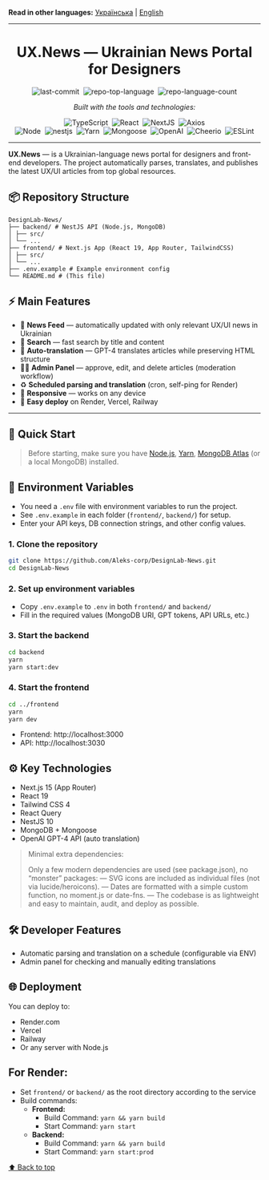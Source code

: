 **Read in other languages:** [Українська](README.md) | [English](README.en.md)

---

<div align="center" class="text-center"><h1>UX.News — Ukrainian News Portal for Designers</h1><img alt="last-commit" src="https://img.shields.io/github/last-commit/Aleks-corp/DesignLab-News?style=flat&amp;logo=git&amp;logoColor=white&amp;color=0080ff" class="inline-block mx-1" style="margin: 0px 2px;">
<img alt="repo-top-language" src="https://img.shields.io/github/languages/top/Aleks-corp/DesignLab-News?style=flat&amp;color=0080ff" class="inline-block mx-1" style="margin: 0px 2px;">
<img alt="repo-language-count" src="https://img.shields.io/github/languages/count/Aleks-corp/DesignLab-News?style=flat&amp;color=0080ff" class="inline-block mx-1" style="margin: 0px 2px;">

<p><em>Built with the tools and technologies:</em></p>
<img alt="TypeScript" src="https://img.shields.io/badge/TypeScript-3178C6.svg?style=flat&amp;logo=TypeScript&amp;logoColor=white" class="inline-block mx-1" style="margin: 0px 2px;">
<img alt="React" src="https://img.shields.io/badge/React-61DAFB.svg?style=flat&amp;logo=React&amp;logoColor=black" class="inline-block mx-1" style="margin: 0px 2px;">
<img alt="NextJS" src="https://img.shields.io/badge/next.js-000000?style=flat&amp;logo=nextdotjs&amp;logoColor=white" class="inline-block mx-1" style="margin: 0px 2px;">
<img alt="Axios" src="https://img.shields.io/badge/Axios-5A29E4.svg?style=flat&amp;logo=Axios&amp;logoColor=white" class="inline-block mx-1" style="margin: 0px 2px;">
<br>
<img alt="Node" src="https://img.shields.io/badge/node.js-339933?style=flat&amp;logo=Node.js&amp;logoColor=white" class="inline-block mx-1" style="margin: 0px 2px;">
<img alt="nestjs" src="https://img.shields.io/badge/-NestJs-ea2845?style=flat&amp;logo=nestjs&amp;logoColor=white" class="inline-block mx-1" style="margin: 0px 2px;">
<img alt="Yarn" src="https://img.shields.io/badge/Yarn-2C8EBB.svg?style=flat&amp;logo=Yarn&amp;logoColor=white" class="inline-block mx-1" style="margin: 0px 2px;">
<img alt="Mongoose" src="https://img.shields.io/badge/Mongoose-F04D35.svg?style=flat&amp;logo=Mongoose&amp;logoColor=white" class="inline-block mx-1" style="margin: 0px 2px;">
<img alt="OpenAI" src="https://img.shields.io/badge/OpenAI-412991.svg?style=flat&amp;logo=OpenAI&amp;logoColor=white" class="inline-block mx-1" style="margin: 0px 2px;">
<img alt="Cheerio" src="https://img.shields.io/badge/Cheerio-E88C1F.svg?style=flat&amp;logo=Cheerio&amp;logoColor=white" class="inline-block mx-1" style="margin: 0px 2px;">
<img alt="ESLint" src="https://img.shields.io/badge/ESLint-4B32C3.svg?style=flat&amp;logo=ESLint&amp;logoColor=white" class="inline-block mx-1" style="margin: 0px 2px;">
</div>

---

**UX.News** — is a Ukrainian-language news portal for designers and front-end developers.
The project automatically parses, translates, and publishes the latest UX/UI articles from top global resources.

## 📦 Repository Structure

```
DesignLab-News/
├── backend/ # NestJS API (Node.js, MongoDB)
│ ├── src/
│ └── ...
├── frontend/ # Next.js App (React 19, App Router, TailwindCSS)
│ ├── src/
│ └── ...
├── .env.example # Example environment config
└── README.md # (This file)
```

## ⚡️ Main Features

- 📰 **News Feed** — automatically updated with only relevant UX/UI news in Ukrainian
- 🔎 **Search** — fast search by title and content
- 💬 **Auto-translation** — GPT-4 translates articles while preserving HTML structure
- 👨‍💻 **Admin Panel** — approve, edit, and delete articles (moderation workflow)
- ♻️ **Scheduled parsing and translation** (cron, self-ping for Render)
- 📲 **Responsive** — works on any device
- 🚀 **Easy deploy** on Render, Vercel, Railway

---

## 🚀 Quick Start

> Before starting, make sure you have [Node.js](https://nodejs.org/), [Yarn](https://yarnpkg.com/), [MongoDB Atlas](https://www.mongodb.com/cloud/atlas) (or a local MongoDB) installed.

## 🌱 Environment Variables

- You need a `.env` file with environment variables to run the project.
- See `.env.example` in each folder (`frontend/`, `backend/`) for setup.
- Enter your API keys, DB connection strings, and other config values.

### 1. Clone the repository

```bash
git clone https://github.com/Aleks-corp/DesignLab-News.git
cd DesignLab-News
```

### 2. Set up environment variables

- Copy `.env.example` to `.env` in both `frontend/` and `backend/`
- Fill in the required values (MongoDB URI, GPT tokens, API URLs, etc.)

### 3. Start the backend

```bash
cd backend
yarn
yarn start:dev
```

### 4. Start the frontend

```bash
cd ../frontend
yarn
yarn dev
```

- Frontend: http://localhost:3000
- API: http://localhost:3030

## ⚙️ Key Technologies

- Next.js 15 (App Router)
- React 19
- Tailwind CSS 4
- React Query
- NestJS 10
- MongoDB + Mongoose
- OpenAI GPT-4 API (auto translation)

> Minimal extra dependencies:
>
> Only a few modern dependencies are used (see package.json), no “monster” packages:
> — SVG icons are included as individual files (not via lucide/heroicons).
> — Dates are formatted with a simple custom function, no moment.js or date-fns.
> — The codebase is as lightweight and easy to maintain, audit, and deploy as possible.

## 🛠️ Developer Features

- Automatic parsing and translation on a schedule (configurable via ENV)
- Admin panel for checking and manually editing translations

## 🌐 Deployment

You can deploy to:

- Render.com
- Vercel
- Railway
- Or any server with Node.js

## For Render:

- Set `frontend/` or `backend/` as the root directory according to the service
- Build commands:
  - **Frontend:**
    - Build Command: `yarn && yarn build`
    - Start Command: `yarn start`
  - **Backend:**
    - Build Command: `yarn && yarn build`
    - Start Command: `yarn start:prod`

[⬆️ Back to top](#uxnews--український-портал-новин-для-дизайнерів)
